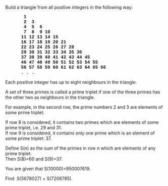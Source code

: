   <p>Build a triangle from all positive integers in the following way:</p>    <p style="font-family:courier new,monospace;font-weight:bold;margin-left:50px;">&nbsp;1<br />  &nbsp;2&nbsp; 3<br />  &nbsp;4&nbsp;&nbsp;5&nbsp;&nbsp;6<br />  &nbsp;7&nbsp;&nbsp;8&nbsp;&nbsp;9 10<br />  11 12 13 14 15<br />  16 17 18 19 20 21<br />  22 23 24 25 26 27 28<br />  29 30 31 32 33 34 35 36<br />  37 38 39 40 41 42 43 44 45<br />  46 47 48 49 50 51 52 53 54 55<br />  56 57 58 59 60 61 62 63 64 65 66<br />  . . .</p>    <p>Each positive integer has up to eight neighbours in the triangle.</p>    <p>A set of three primes is called a prime triplet if one of the three primes has the other two as neighbours in the triangle.</p>    <p>For example, in the second row, the prime numbers 2 and 3 are elements of some prime triplet.</p>    <p>If row 8 is considered, it contains two primes which are elements of some prime triplet, i.e. 29 and 31.<br />  If row 9 is considered, it contains only one prime which is an element of some prime triplet: 37.</p>    <p>Define S(n) as the sum of the primes in row n which are elements of any prime triplet.<br />  Then S(8)=60 and S(9)=37.</p>    <p>You are given that S(10000)=950007619.</p>    <p>Find &nbsp;S(5678027) + S(7208785).</p>    